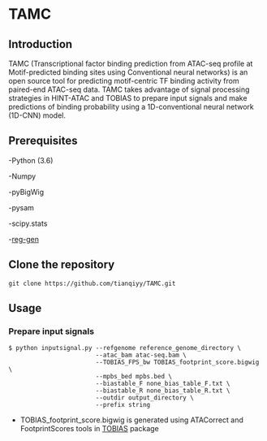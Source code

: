 # TAMC
## Introduction
TAMC (Transcriptional factor binding prediction from ATAC-seq profile at Motif-predicted binding sites using Conventional neural networks) is an open source tool for predicting motif-centric TF binding activity from paired-end ATAC-seq data. TAMC takes advantage of signal processing strategies in HINT-ATAC and TOBIAS to prepare input signals and make predictions of binding probability using a 1D-conventional neural network (1D-CNN) model.

## Prerequisites
-Python (3.6)

-Numpy

-pyBigWig

-pysam

-scipy.stats

-[reg-gen](https://github.com/CostaLab/reg-gen)

## Clone the repository
```
git clone https://github.com/tianqiyy/TAMC.git
```

## Usage
### Prepare input signals
```
$ python inputsignal.py --refgenome reference_genome_directory \
                        --atac_bam atac-seq.bam \
                        --TOBIAS_FPS_bw TOBIAS_footprint_score.bigwig \
                        --mpbs_bed mpbs.bed \
                        --biastable_F none_bias_table_F.txt \
                        --biastable_R none_bias_table_R.txt \
                        --outdir output_directory \
                        --prefix string

```
* TOBIAS_footprint_score.bigwig is generated using ATACorrect and FootprintScores tools in [TOBIAS](https://github.com/loosolab/TOBIAS)  package
